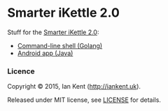 Smarter iKettle 2.0
===================

Stuff for the [Smarter iKettle 2.0](http://smarter.am/ikettle-2.0/):

* [Command-line shell (Golang)](go/cmd/ikettle2)
* [Android app (Java)](android/iKettle2)

### Licence

Copyright ©‎ 2015, Ian Kent (http://iankent.uk).

Released under MIT license, see [LICENSE](LICENSE.md) for details.
